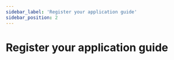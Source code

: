 ```yaml
---
sidebar_label: 'Register your application guide'
sidebar_position: 2
---
```


# Register your application guide